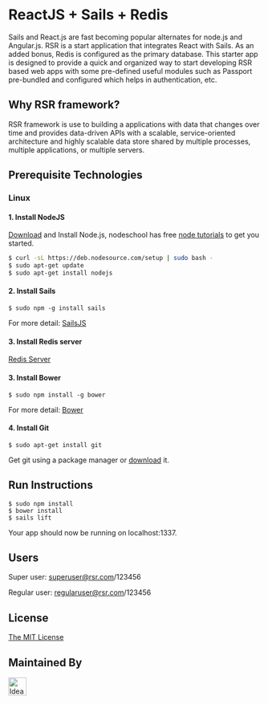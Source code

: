 # ReactJS + Sails + Redis

Sails  and React.js are fast becoming popular alternates for node.js and Angular.js. RSR is a start application that integrates React with Sails. As an added bonus, Redis is configured as the primary database. This starter app is designed to provide a quick and organized way to start developing RSR based web apps with some pre-defined useful modules such as Passport pre-bundled and configured which helps in authentication, etc.

## Why RSR framework?

RSR framework is use to building a applications with data that changes over time and provides data-driven APIs with a scalable, service-oriented architecture and highly scalable data store shared by multiple processes, multiple applications, or multiple servers.

## Prerequisite Technologies
### Linux

#### 1. Install NodeJS
<a href="http://nodejs.org/download/">Download</a> and Install Node.js, nodeschool has free <a href=" http://nodeschool.io/#workshoppers">node tutorials</a> to get you started.

```bash
$ curl -sL https://deb.nodesource.com/setup | sudo bash -
$ sudo apt-get update
$ sudo apt-get install nodejs
```

#### 2. Install Sails
```
$ sudo npm -g install sails
```
For more detail: [SailsJS](http://sailsjs.org/get-started)

#### 3. Install Redis server
[Redis Server](http://redis.io/topics/quickstart)

#### 3. Install Bower
```
$ sudo npm install -g bower
```
For more detail: [Bower](http://bower.io/)

#### 4. Install Git
```
$ sudo apt-get install git
```
Get git using a package manager or <a href="http://git-scm.com/downloads">download</a> it.

## Run Instructions
```
$ sudo npm install
$ bower install
$ sails lift
```
Your app should now be running on localhost:1337.

## Users
Super user: superuser@rsr.com/123456

Regular user: regularuser@rsr.com/123456

## License
[The MIT License](http://opensource.org/licenses/MIT)

## Maintained By
[<img src='https://www.ideas2it.com/images/tiny-home-images/logo.png' title='​Ideas2IT Technology Services Pvt.Ltd' height='36px'>](https://www.ideas2it.com)
